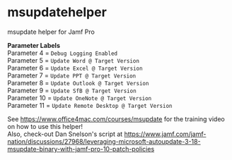 # msupdatehelper
msupdate helper for Jamf Pro

<b>Parameter Labels</b><br>
Parameter 4 = `Debug Logging Enabled`<br/>
Parameter 5 = `Update Word @ Target Version`<br/>
Parameter 6 = `Update Excel @ Target Version`<br/>
Parameter 7 = `Update PPT @ Target Version`<br/>
Parameter 8 = `Update Outlook @ Target Version`<br/>
Parameter 9 = `Update SfB @ Target Version`<br/>
Parameter 10 = `Update OneNote @ Target Version`<br/>
Parameter 11 = `Update Remote Desktop @ Target Version`<br/>

See https://www.office4mac.com/courses/msupdate for the training video on how to use this helper!<br/>
Also, check-out Dan Snelson's script at https://www.jamf.com/jamf-nation/discussions/27968/leveraging-microsoft-autoupdate-3-18-msupdate-binary-with-jamf-pro-10-patch-policies
